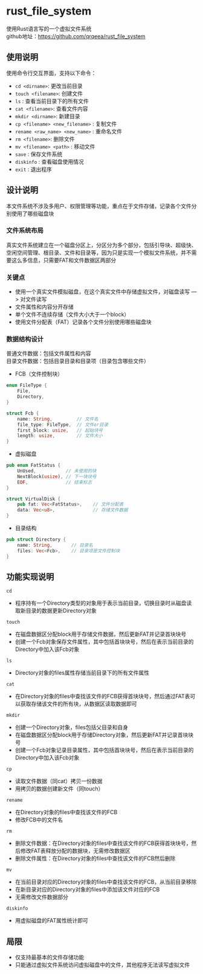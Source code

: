 # rust_file_system
使用Rust语言写的一个虚拟文件系统
<br>
github地址：https://github.com/qrqeea/rust_file_system

## 使用说明
使用命令行交互界面，支持以下命令：
* `cd <dirname>`: 更改当前目录
* `touch <filename>`: 创建文件
* `ls` : 查看当前目录下的所有文件
* `cat <filename>`: 查看文件内容
* `mkdir <dirname>`: 新建目录
* `cp <filename> <new_filename>` : 复制文件
* `rename <raw_name> <new_name>` : 重命名文件
* `rm <filename>`: 删除文件
* `mv <filename> <path>` : 移动文件
* `save` : 保存文件系统
* `diskinfo` : 查看磁盘使用情况
* `exit` : 退出程序

## 设计说明
本文件系统不涉及多用户、权限管理等功能，重点在于文件存储，记录各个文件分别使用了哪些磁盘块

### 文件系统布局
真实文件系统建立在一个磁盘分区上，分区分为多个部分，包括引导块、超级快、空闲空间管理、根目录、文件和目录等，因为只是实现一个模拟文件系统，并不需要这么多信息，只需要FAT和文件数据区两部分

### 关键点
* 使用一个真实文件模拟磁盘，在这个真实文件中存储虚拟文件，对磁盘读写 —> 对文件读写
* 文件属性和内容分开存储
* 单个文件不连续存储（文件大小大于一个block）
* 使用文件分配表（FAT）记录各个文件分别使用哪些磁盘块

### 数据结构设计
普通文件数据：包括文件属性和内容
<br>
目录文件数据：包括目录目录和目录项（目录包含哪些文件）
* FCB（文件控制块）
```rust
enum FileType {
    File,
    Directory,
}

struct Fcb {
    name: String,         // 文件名
    file_type: FileType,  // 文件or目录
    first_block: usize,   // 起始块号
    length: usize,        // 文件大小
}
```
* 虚拟磁盘
```rust
pub enum FatStatus {
    UnUsed,           // 未使用的块
    NextBlock(usize), // 下一块块号
    EOF,              // 结束标志
}

struct VirtualDisk {
    pub fat: Vec<FatStatus>,    // 文件分配表
    data: Vec<u8>,              // 存储文件数据
}
```
* 目录结构
```rust
pub struct Directory {
    name: String,       // 目录名
    files: Vec<Fcb>,    // 目录项是文件控制块
}
```
## 功能实现说明
`cd`
<br>
* 程序持有一个Directory类型的对象用于表示当前目录，切换目录时从磁盘读取新目录的数据更新Directory对象

`touch`
<br>
* 在磁盘数据区分配block用于存储文件数据，然后更新FAT并记录首块块号
* 创建一个Fcb对象保存文件属性，其中包括首块块号，然后在表示当前目录的Directory中加入该Fcb对象


`ls`
<br>
* Directory对象的files属性存储当前目录下的所有文件属性

`cat`
<br>
* 在Directory对象的files中查找该文件的FCB获得首块块号，然后通过FAT表可以获取存储该文件的所有块，从数据区读取数据即可

`mkdir`
<br>
* 创建一个Directory对象，files包括父目录和自身
* 在磁盘数据区分配block用于存储Directory对象，然后更新FAT并记录首块块号
* 创建一个Fcb对象记录目录属性，其中包括首块块号，然后在表示当前目录的Directory中加入该Fcb对象

`cp`
<br>
* 读取文件数据（同cat）拷贝一份数据
* 用拷贝的数据创建新文件（同touch）

`rename`
<br>
* 在Directory对象的files中查找该文件的FCB
* 修改FCB中的文件名

`rm`
<br>
* 删除文件数据：在Directory对象的files中查找该文件的FCB获得首块块号，然后修改FAT表释放分配的数据块，无需修改数据区
* 删除文件属性：在Directory对象的files中查找该文件的FCB然后删除

`mv`
<br>
* 在当前目录对应的Directory对象的files中查找该文件的FCB，从当前目录移除
* 在新目录对应的Directory对象的files中添加该文件对应的FCB
* 无需修改文件数据部分

`diskinfo`
<br>
* 用虚拟磁盘的FAT属性统计即可

## 局限
* 仅支持最基本的文件存储功能
* 只能通过虚拟文件系统访问虚拟磁盘中的文件，其他程序无法读写虚拟文件